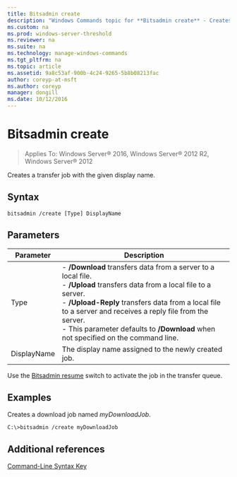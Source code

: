 ```yaml
---
title: Bitsadmin create
description: "Windows Commands topic for **Bitsadmin create** - Creates a transfer job with the given display name."
ms.custom: na
ms.prod: windows-server-threshold
ms.reviewer: na
ms.suite: na
ms.technology: manage-windows-commands
ms.tgt_pltfrm: na
ms.topic: article
ms.assetid: 9a8c53af-900b-4c24-9265-5b8b08213fac
author: coreyp-at-msft
ms.author: coreyp
manager: dongill
ms.date: 10/12/2016
---
```

# Bitsadmin create

>Applies To: Windows Server&reg; 2016, Windows Server&reg; 2012 R2, Windows Server&reg; 2012

Creates a transfer job with the given display name.
## Syntax
```
bitsadmin /create [Type] DisplayName
```
## Parameters
|Parameter|Description|
|-------|--------|
|Type|-   **/Download** transfers data from a server to a local file.<br />-   **/Upload** transfers data from a local file to a server.<br />-   **/Upload-Reply** transfers data from a local file to a server and receives a reply file from the server.<br />-   This parameter defaults to **/Download** when not specified on the command line.|
|DisplayName|The display name assigned to the newly created job.|
Use the [Bitsadmin resume](Bitsadmin-resume.md) switch to activate the job in the transfer queue.
## <a name="BKMK_examples"></a>Examples
Creates a download job named *myDownloadJob*.
```
C:\>bitsadmin /create myDownloadJob
```
## Additional references
[Command-Line Syntax Key](Command-Line-Syntax-Key.md)
